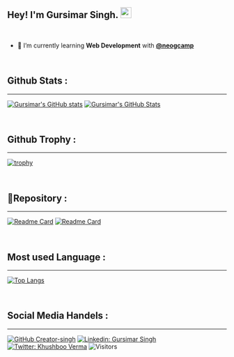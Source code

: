 ## Hey! I'm Gursimar Singh. <img src="https://media.giphy.com/media/hvRJCLFzcasrR4ia7z/giphy.gif" width="25px">

</br>

- 🚀 I’m currently learning **Web Development** with [**@neogcamp**](https://neog.camp/)

</br>

## Github Stats :
<hr>

[![Gursimar's GitHub stats](https://github-readme-stats.vercel.app/api?username=Creator-singh&theme=dark&show_icons=true)](https://github.com/Creator-singh/)
[![Gursimar's GitHub Stats](https://github-readme-streak-stats.herokuapp.com/?user=Creator-singh&theme=dark)](https://github.com/Creator-singh/)

<br>

## Github Trophy :
<hr>

[![trophy](https://github-profile-trophy.vercel.app/?username=Creator-singh&column=4&margin-w=15&margin-h=15no-frame=true&theme=darkhub)](https://github.com/ryo-ma/github-profile-trophy)

</br>

## 📌Repository :
<hr>

[![Readme Card](https://github-readme-stats.vercel.app/api/pin/?username=Creator-singh&repo=Webit-store&show_owner=true&theme=dark)](https://github.com/Creator-singh/Webit-store)
[![Readme Card](https://github-readme-stats.vercel.app/api/pin/?username=Creator-singh&repo=webit-component-library&show_owner=true&theme=dark)](https://github.com/Creator-singh/webit-component-library)

</br>

## Most used Language :
<hr>

[![Top Langs](https://github-readme-stats.vercel.app/api/top-langs/?username=Creator-singh&theme=dark&layout=compact)](https://github.com/Creator-singh/github-readme-stats)

</br>

## Social Media Handels :
<hr>

[![GitHub Creator-singh](https://img.shields.io/github/followers/Creator-singh?label=follow&style=social)](https://github.com/Creator-singh)
[![Linkedin: Gursimar Singh](https://img.shields.io/badge/-Gursimar%20Singh-blue?style=flat-square&logo=Linkedin&logoColor=white&link=https://in.linkedin.com/in/gursimar-singh-cu/)](https://in.linkedin.com/in/gursimar-singh-cu/)
[![Twitter: Khushboo Verma](https://img.shields.io/twitter/follow/Gursimar_DEV?style=social)](https://twitter.com/Gursimar_DEV)
![Visitors](https://visitor-badge.glitch.me/badge?page_id=Creator-singh&left_color=gray&right_color=blue)